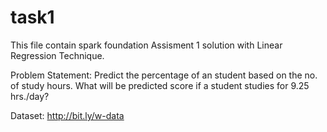 # task1
This file contain spark foundation Assisment 1 solution with Linear Regression Technique.

Problem Statement: Predict the percentage of an student based on the no. of study hours. What will be predicted score if a student studies for 9.25 hrs./day?

Dataset: http://bit.ly/w-data
